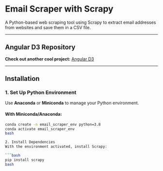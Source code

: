 # Email Scraper with Scrapy

A Python-based web scraping tool using Scrapy to extract email addresses from websites and save them in a CSV file.

---

## Angular D3 Repository
**Check out another cool project:** [Angular D3](https://github.com/ansifi/angular-d3-tests)

---

## Installation

### 1. Set Up Python Environment
Use **Anaconda** or **Miniconda** to manage your Python environment.

#### With Miniconda/Anaconda:
```bash
conda create -n email_scraper_env python=3.8
conda activate email_scraper_env
bash

2. Install Dependencies
With the environment activated, install Scrapy:

```bash
pip install scrapy
bash
